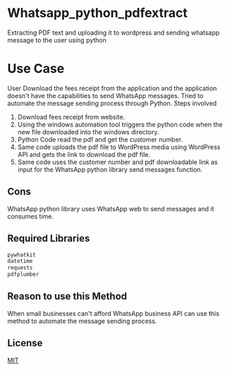 # Whatsapp_python_pdfextract
Extracting PDF text and uploading it to wordpress and sending whatsapp message to the user using python

# Use Case

User Download the fees receipt from the application and the application doesn't have the capabilities to send WhatsApp messages. Tried to automate the message sending process through Python. Steps involved

1. Download fees receipt from website.
2. Using the windows automation tool triggers the python code when the new file downloaded into the windows directory.
3. Python Code read the pdf and get the customer number.
4. Same code uploads the pdf file to WordPress media using WordPress API and gets the link to download the pdf file.
5. Same code uses the customer number and pdf downloadable link as input for the WhatsApp python library send messages function.

## Cons

WhatsApp python library uses WhatsApp web to send messages and it consumes time.

## Required Libraries


```bash
pywhatkit
datetime
requests
pdfplumber
```

## Reason to use this Method

When small businesses can't afford WhatsApp business API can use this method to automate the message sending process.


## License
[MIT](https://choosealicense.com/licenses/mit/)
